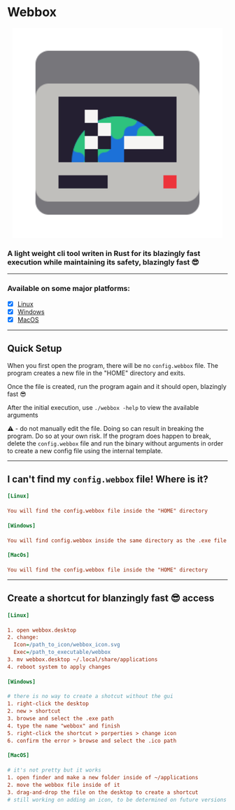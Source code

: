 # Webbox

<p align="center"><img src="https://raw.githubusercontent.com/ionutrogojan/webbox/8f35d08f14740561eeb43aa785575d9928cff137/icon/webbox_icon.svg" width="480px"/></p>

### A light weight cli tool writen in Rust for its blazingly fast execution while maintaining its safety, blazingly fast 😎

---

### Available on some major platforms:

- [x] [Linux](https://github.com/ionutrogojan/webbox/releases/tag/0.1.0)
- [x] [Windows](https://github.com/ionutrogojan/webbox/releases/tag/0.1.0)
- [x] [MacOS](https://github.com/ionutrogojan/webbox/releases/tag/0.1.0)

---

## Quick Setup

When you first open the program, there will be no `config.webbox` file. The program creates a new file in the "HOME" directory and exits.

Once the file is created, run the program again and it should open, blazingly fast 😎

After the initial execution, use `./webbox -help` to view the available arguments

⚠️ - do not manually edit the file. Doing so can result in breaking the program. Do so at your own risk.
If the program does happen to break, delete the `config.webbox` file and run the binary without arguments in order to create a new config file using the internal template.

---

## I can't find my `config.webbox` file! Where is it?

```ini
[Linux]

You will find the config.webbox file inside the "HOME" directory

[Windows]

You will find config.webbox inside the same directory as the .exe file

[MacOs]

You will find the config.webbox file inside the "HOME" directory
```

---

## Create a shortcut for blanzingly fast 😎 access

```ini
[Linux]

1. open webbox.desktop
2. change:
  Icon=/path_to_icon/webbox_icon.svg
  Exec=/path_to_executable/webbox
3. mv webbox.desktop ~/.local/share/applications
4. reboot system to apply changes

[Windows]

# there is no way to create a shotcut without the gui
1. right-click the desktop
2. new > shortcut
3. browse and select the .exe path
4. type the name "webbox" and finish
5. right-click the shortcut > porperties > change icon
6. confirm the error > browse and select the .ico path

[MacOS]

# it's not pretty but it works
1. open finder and make a new folder inside of ~/applications
2. move the webbox file inside of it
3. drag-and-drop the file on the desktop to create a shortcut
# still working on adding an icon, to be determined on future versions

```
